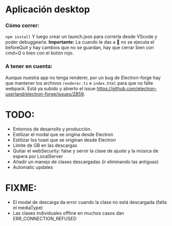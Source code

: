 # Aplicación desktop

### Cómo correr:

`npm install`
Y luego crear un launch.json para correrla desde VScode y poder debuggearla. **Importante:** La cuando le das a 🔄 no se ejecuta el beforeQuit y hay cambios que no se guardan, hay que cerrar bien con _cmd+Q_ o bien con el botón rojo.

### A tener en cuenta:

Aunque nuestra app no tenga renderer, por un bug de Electron-forge hay que mantener los archivos `renderer.ts` e `index.html` para que no falle webpack. Está ya subido y abierto el issue https://github.com/electron-userland/electron-forge/issues/2859.

# TODO:

- Entornos de desarrollo y producción.
- Estilizar el modal que se origina desde Electron
- Estilizar los toast que se originan desde Electron
- Límite de GB en las descargas
- Quitar el webSecurity: false y servir la clase de ajuste y la música de espera por LocalServer
- Añadir un manejo de clases descargadas (ir eliminando las antiguas)
- Automatic updates

# FIXME:

- El modal de descarga da error cuando la clase no está descargada (falta el mediaType)
- Las clases individuales offline en muchos casos dan ERR_CONNECTION_REFUSED
